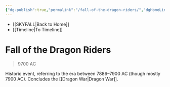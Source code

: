 ```yaml
---
{"dg-publish":true,"permalink":"/fall-of-the-dragon-riders/","dgHomeLink":false,"dgPassFrontmatter":false}
---
```


- [[SKYFALL|Back to Home]]
- [[Timeline|To Timeline]]

# Fall of the Dragon Riders
>9700 AC

Historic event, referring to the era between 7886–7900 AC (though mostly 7900 AC). Concludes the [[Dragon War|Dragon War]]. 